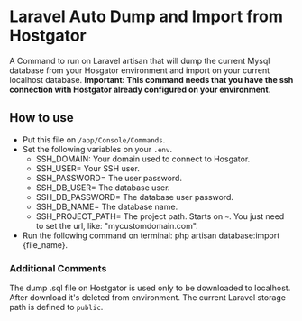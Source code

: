 # Laravel Auto Dump and Import from Hostgator
A Command to run on Laravel artisan that will dump the current Mysql database from your Hosgator environment and import on your current localhost database.
**Important: This command needs that you have the ssh connection with Hostgator already configured on your environment**.

## How to use
- Put this file on `/app/Console/Commands`.
- Set the following variables on your `.env`.
  - SSH_DOMAIN: Your domain used to connect to Hosgator.
  - SSH_USER= Your SSH user.
  - SSH_PASSWORD= The user password.
  - SSH_DB_USER= The database user.
  - SSH_DB_PASSWORD= The database user password.
  - SSH_DB_NAME= The database name.
  - SSH_PROJECT_PATH= The project path. Starts on `~`. You just need to set the url, like: "mycustomdomain.com".
- Run the following command on terminal: php artisan database:import {file_name}.

### Additional Comments
The dump .sql file on Hostgator is used only to be downloaded to localhost. After download it's deleted from environment.
The current Laravel storage path is defined to `public`.
 
